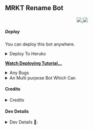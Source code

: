 ## MRKT Rename Bot

</p>
<p align="center">
  <a href="https://github.com/Rafeeq-99/MT-Rename-Bot/stargazers">
    <img src="https://img.shields.io/github/stars/Rafeeq-99/MT-Rename-Bot?style=social">

  </a>
  
  <a href="https://github.com/Rafeeq-99/MT-Rename-Bot">
    <img src="https://img.shields.io/github/forks/Rafeeq-99/MT-Rename-Bot?label=Fork&style=social">

  </a>  
</p>

##### Deploy
You can deploy this bot anywhere.

<details><summary>Deploy To Heruko</summary>
<p>
<pre>
Tutorial Video👇

**[Watch Deploying Tutorial...](https://youtu.be/wCB2zbwEguA)**

Deploy To Hereku👇
[![Deploy](https://www.herokucdn.com/deploy/button.svg)](https://heroku.com/deploy?template=https://github.com/sreeragbot/MT-Rename-Bot)
</pre>
</p>
</details>

**[Watch Deploying Tutorial...](https://youtu.be/wCB2zbwEguA)**


<details><summary>Any Bugs</summary>
<p>
<pre>
If you Find Any Bugs Or Want to Give Your Feedbacks Then Kindly Contact Me Through

[Telegram](Https://telegram.dog/MRKT_Tech_Group) 

Also Support Our
[Mrkt Tech](Https://telegram.dog/MRKT_Tech) 
</pre>
</p>
</details>

<details><summary>An Multi purpose Bot Which Can</summary>
<p>
<br>
✅Rename Telegram Files 
✅Convert Files into Video
</pre>
</p>
</details>

#### Credits
<details><summary>Credits</summary>
<p>
<pre>
<p align="middle">
<img src="https://telegra.ph/file/e9014eadda14d1c04723e.jpg" width="100" height="100"><br>
<img src="https://badgen.net/badge/Name/Rafeeq-99/FF33FF?icon=awesome&labelColor=0080FF"></a>
<img src="https://badgen.net/badge/Skills/Python Etc../purple?icon=terminal&labelColor=red"></a>
<a href="Https://telegram.dog/MRKT_Tech"><img src="https://img.shields.io/badge/Telegram-Link-blue.svg?logo=telegram"></a>
<a href="https://github.com/Rafeeq-99"><img src="https://badgen.net/badge/Follow%20on%20/Github/80FF00?icon=github&labelColor=black"></a>
<a href="https://youtube.com/channel/UC4sW04as2P-N6bP5D8E89qQ"><img src="https://img.shields.io/badge/YouTube-Channel-FF3333.svg?logo=youtube&logoColor=FF3333"></a>
<p align="left">
</p> 
                                                                                                             
[![Open Source? Yes!](https://badgen.net/badge/Open%20Source%20%3F/Yes/yellow?icon=github)](https://github.com/Rafeeq-99/MT-Rename-Bot)
[![Ask Me Anything !](https://img.shields.io/badge/🤔%20Ask%20Me-Anything-1abc9c.svg)](Https://telegram.dog/MRKT_Tech)
[![Report Bugs!](https://badgen.net/badge/🐞%20Report%20/Bugs/red)](Https://telegram.dog/MRKT_Tech)
[![Join Channel !](https://badgen.net/badge/🔊%20Join%20/Channel/Black)](Https://telegram.dog/MRKT_Tech)

## Credits, and Thanks to Beloved Developers ;

* [SpEcHlDe](https://telegram.dog/SpEcHlDe) 
* [Dan Tès](https://telegram.dog/haskell) 
* [Yoily](https://telegram.dog/YoilyL)
* [Anand](https://telegram.dog/Anandpskerala)
</pre>
</p>
</details>

#### Dev Details
<details><summary>Dev Details 👤:</summary>
<p>
<pre>
<p align="middle">
<img src="https://telegra.ph/file/e9014eadda14d1c04723e.jpg" width="100" height="100"><br>
<img src="https://badgen.net/badge/Name/Mrkt Tech/FF33FF?icon=awesome&labelColor=0080FF"></a>
<img src="https://badgen.net/badge/Skills/😞/purple?icon=terminal&labelColor=red"></a>
<a href="Https://telegram.dog/MRKT_Tech"><img src="https://img.shields.io/badge/Telegram-Link-blue.svg?logo=telegram"></a>
<a href="https://github.com/Rafeeq-99"><img src="https://badgen.net/badge/Follow%20on%20/Github/80FF00?icon=github&labelColor=black"></a>
<a href="https://youtube.com/channel/UC4sW04as2P-N6bP5D8E89qQ"><img src="https://img.shields.io/badge/YouTube-Channel-FF3333.svg?logo=youtube&logoColor=FF3333"></a>
<a href="https://instagram.com/mrkt_tach"><img src="https://badgen.net/badge/Follow%20on%20/Instagram/80FF00?icon=Instagram&labelColor=black"></a>
<p align="left">
</p>                                                           
                                                    
[![Open Source? Yes!](https://badgen.net/badge/Oᴘᴇɴ%20Sᴏᴜʀᴄᴇ%20%3F/Yᴇs/yellow?icon=github)](https://github.com/Rafeeq-99/MT-Rename-Bot)
[![Ask Me Anything !](https://img.shields.io/badge/🤔%20Ask%20Me-Anything-1abc9c.svg)](Https://telegram.dog/MRKT_Tech)
[![Report Bugs!](https://badgen.net/badge/🐞%20Report%20/Bugs/red)](Https://telegram.dog/MRKT_Tech)
[![Join Channel !](https://badgen.net/badge/🔊%20Join%20/Channel/Black)](Https://telegram.dog/MRKT_Tech)

Join Our [Telegram Group](https://www.telegram.dog/Mo_Tech_Group) For Support/Assistance And Our [Channel](https://www.telegram.dog/Mrkt_Tech) For Updates.   
   
Report Bugs, Give Feature Requests There..   
Do Fork And Star The Repository If You Liked It.
</pre>
</p>
</deCredits>
